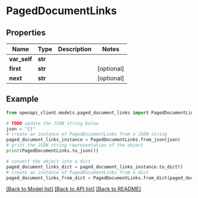 # PagedDocumentLinks


## Properties

Name | Type | Description | Notes
------------ | ------------- | ------------- | -------------
**var_self** | **str** |  | 
**first** | **str** |  | [optional] 
**next** | **str** |  | [optional] 

## Example

```python
from openapi_client.models.paged_document_links import PagedDocumentLinks

# TODO update the JSON string below
json = "{}"
# create an instance of PagedDocumentLinks from a JSON string
paged_document_links_instance = PagedDocumentLinks.from_json(json)
# print the JSON string representation of the object
print(PagedDocumentLinks.to_json())

# convert the object into a dict
paged_document_links_dict = paged_document_links_instance.to_dict()
# create an instance of PagedDocumentLinks from a dict
paged_document_links_from_dict = PagedDocumentLinks.from_dict(paged_document_links_dict)
```
[[Back to Model list]](../README.md#documentation-for-models) [[Back to API list]](../README.md#documentation-for-api-endpoints) [[Back to README]](../README.md)


